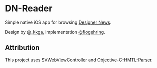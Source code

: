 DN-Reader
=========
Simple native iOS app for browsing [Designer News](https://news.layervault.com).

Design by [@_kkga](https://twitter.com/_kkga), implementation [@flogehring](https://twitter.com/flogehring). 


Attribution
------------

This project uses [SVWebViewController](https://github.com/samvermette/SVWebViewController) and [Objective-C-HMTL-Parser](https://github.com/zootreeves/Objective-C-HMTL-Parser). 